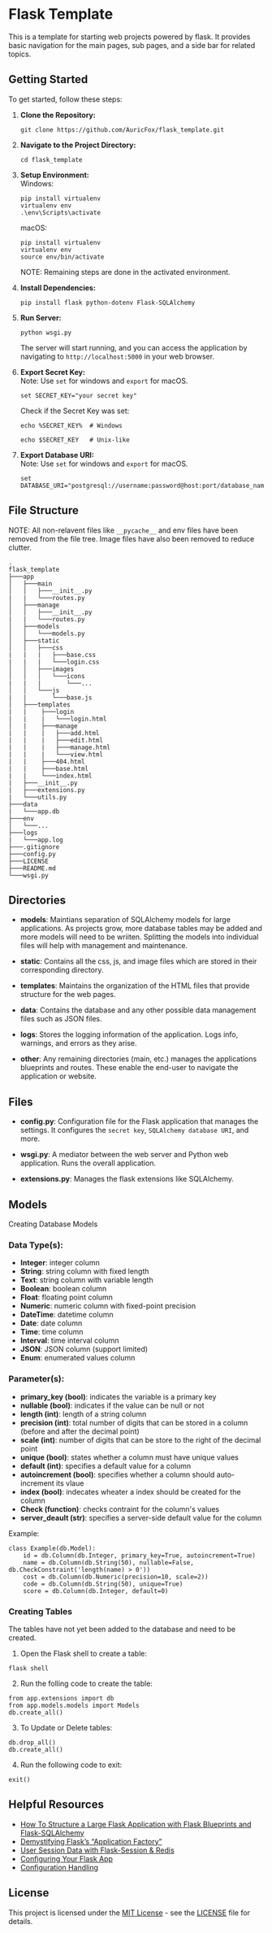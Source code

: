 # Flask Template

This is a template for starting web projects powered by flask. It provides basic navigation for the main pages, sub pages, and a side bar 
for related topics.

## Getting Started

To get started, follow these steps:

1. **Clone the Repository:**
    ```
    git clone https://github.com/AuricFox/flask_template.git
    ```

2. **Navigate to the Project Directory:**
    ```
    cd flask_template
    ```

3. **Setup Environment:**  
    Windows:
    ```
    pip install virtualenv  
    virtualenv env
    .\env\Scripts\activate
    ```  

    macOS:
    ```
    pip install virtualenv  
    virtualenv env
    source env/bin/activate
    ```    

    NOTE: Remaining steps are done in the activated environment.

4. **Install Dependencies:**
    ```
    pip install flask python-dotenv Flask-SQLAlchemy
    ```

5. **Run Server:**
    ```
    python wsgi.py
    ```

    The server will start running, and you can access the application by navigating to `http://localhost:5000` in your web browser.

6. **Export Secret Key:**  
    Note: Use `set` for windows and `export` for macOS.
    ```
    set SECRET_KEY="your secret key"
    ```

    Check if the Secret Key was set:
    ```
    echo %SECRET_KEY%  # Windows
    ```
    ```
    echo $SECRET_KEY   # Unix-like
    ```

7. **Export Database URI:**  
    Note: Use `set` for windows and `export` for macOS.
    ```
    set DATABASE_URI="postgresql://username:password@host:port/database_name"
    ```

## File Structure

NOTE: All non-relavent files like `__pycache__` and env files have been removed from the file tree. Image files 
have also been removed to reduce clutter.

```
.
flask_template
├───app
│   ├───main
│   │   ├───__init__.py
|   |   └───routes.py
│   ├───manage
│   │   ├───__init__.py
|   |   └───routes.py
│   ├───models
│   │   └───models.py
│   ├───static
│   │   ├───css
|   |   |   ├───base.css
|   |   |   └───login.css
│   │   ├───images
│   │   │   └───icons
|   |   |       └───...
│   │   └───js
|   |       └───base.js
│   ├───templates
|   |    ├───login
|   |    |   └───login.html
│   |    ├───manage
|   |    |   ├───add.html
|   |    |   ├───edit.html
|   |    |   ├───manage.html
|   |    |   └───view.html
|   |    ├───404.html
|   |    ├───base.html
|   |    └───index.html
|   ├───__init__.py
|   ├───extensions.py
|   └───utils.py
├───data
|   └───app.db
├───env
│   └───...
├───logs
|   └───app.log
├───.gitignore
├───config.py
├───LICENSE
├───README.md
└───wsgi.py
```

## Directories

- **models**: Maintians separation of SQLAlchemy models for large applications. As projects grow, more database tables may be added and more models
will need to be wriiten. Splitting the models into individual files will help with management and maintenance.

- **static**: Contains all the css, js, and image files which are stored in their corresponding directory.

- **templates**: Maintains the organization of the HTML files that provide structure for the web pages.

- **data**: Contains the database and any other possible data management files such as JSON files.

- **logs**: Stores the logging information of the application. Logs info, warnings, and errors as they arise.

- **other**: Any remaining directories (main, etc.) manages the applications blueprints and routes. These enable the end-user to navigate the 
application or website.

## Files

- **config.py**: Configuration file for the Flask application that manages the settings. It configures the `secret key`, `SQLAlchemy database URI`, and more.

- **wsgi.py**: A mediator between the web server and Python web application. Runs the overall application.

- **extensions.py**: Manages the flask extensions like SQLAlchemy.

## Models

Creating Database Models

### Data Type(s):

- **Integer**: integer column
- **String**: string column with fixed length
- **Text**: string column with variable length
- **Boolean**: boolean column
- **Float**: floating point column
- **Numeric**: numeric column with fixed-point precision
- **DateTime**: datetime column
- **Date**: date column
- **Time**: time column
- **Interval**: time interval column
- **JSON**: JSON column (support limited)
- **Enum**: enumerated values column

### Parameter(s):
- **primary_key (bool)**: indicates the variable is a primary key
- **nullable (bool)**: indicates if the value can be null or not
- **length (int)**: length of a string column
- **precision (int)**: total number of digits that can be stored in a column (before and after the decimal point)
- **scale (int)**: number of digits that can be store to the right of the decimal point
- **unique (bool)**: states whether a column must have unique values
- **default (int)**: specifies a default value for a column
- **autoincrement (bool)**: specifies whether a column should auto-increment its vlaue
- **index (bool)**: indecates wheater a index should be created for the column
- **Check (function)**: checks contraint for the column's values
- **server_deault (str)**: specifies a server-side default value for the column

Example:
```
class Example(db.Model):
    id = db.Column(db.Integer, primary_key=True, autoincrement=True)
    name = db.Column(db.String(50), nullable=False, db.CheckConstraint('length(name) > 0'))
    cost = db.Column(db.Numeric(precision=10, scale=2))
    code = db.Column(db.String(50), unique=True)
    score = db.Column(db.Integer, default=0)
```

### Creating Tables

The tables have not yet been added to the database and need to be created.

1. Open the Flask shell to create a table:  
```
flask shell
```

2. Run the folling code to create the table:  
```
from app.extensions import db
from app.models.models import Models
db.create_all()
```

3. To Update or Delete tables:
```
db.drop_all()
db.create_all()
```

4. Run the following code to exit:  
```
exit()
```

## Helpful Resources
- [How To Structure a Large Flask Application with Flask Blueprints and Flask-SQLAlchemy](https://www.digitalocean.com/community/tutorials/how-to-structure-a-large-flask-application-with-flask-blueprints-and-flask-sqlalchemy)
- [Demystifying Flask’s “Application Factory”](https://hackersandslackers.com/flask-application-factory/)  
- [User Session Data with Flask-Session & Redis](https://hackersandslackers.com/flask-user-sessions-and-redis/)  
- [Configuring Your Flask App](https://hackersandslackers.com/configure-flask-applications/)  
- [Configuration Handling](https://flask.palletsprojects.com/en/3.0.x/config/#configuration-handling)

## License

This project is licensed under the [MIT License](https://opensource.org/licenses/MIT) - see the [LICENSE](LICENSE) file for details.